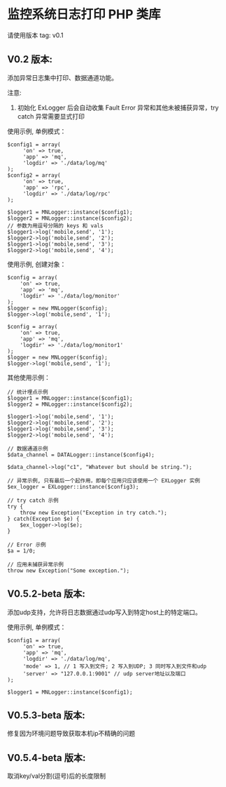 监控系统日志打印 PHP 类库
========================

请使用版本 tag: v0.1

V0.2 版本:
-------------

添加异常日志集中打印、数据通道功能。

注意: 

1. 初始化 ExLogger 后会自动收集 Fault Error 异常和其他未被捕获异常，try catch 异常需要显式打印

使用示例, 单例模式：

	$config1 = array(
	     'on' => true,
	     'app' => 'mq',
	     'logdir' => './data/log/mq'
	);
	$config2 = array(
	     'on' => true,
	     'app' => 'rpc',
	     'logdir' => './data/log/rpc'
	);

	$logger1 = MNLogger::instance($config1);
	$logger2 = MNLogger::instance($config2);
	// 参数为用逗号分隔的 keys 和 vals
	$logger1->log('mobile,send', '1');
	$logger2->log('mobile,send', '2');
	$logger1->log('mobile,send', '3');
	$logger2->log('mobile,send', '4');

使用示例, 创建对象：

	$config = array(
	    'on' => true,
	    'app' => 'mq',
	    'logdir' => './data/log/monitor'
	);
	$logger = new MNLogger($config);
	$logger->log('mobile,send', '1');

	$config = array(
	    'on' => true,
	    'app' => 'mq',
	    'logdir' => './data/log/monitor1'
	);
	$logger = new MNLogger($config);
	$logger->log('mobile,send', '1');

其他使用示例：

	// 统计埋点示例
	$logger1 = MNLogger::instance($config1);
	$logger2 = MNLogger::instance($config2);

	$logger1->log('mobile,send', '1');
	$logger2->log('mobile,send', '2');
	$logger1->log('mobile,send', '3');
	$logger2->log('mobile,send', '4');

	// 数据通道示例
	$data_channel = DATALogger::instance($config4);

	$data_channel->log("c1", "Whatever but should be string.");

	// 异常示例, 只有最后一个起作用，即每个应用只应该使用一个 EXLogger 实例
	$ex_logger = EXLogger::instance($config3);

	// try catch 示例
	try {
		throw new Exception("Exception in try catch.");
	} catch(Exception $e) {
		$ex_logger->log($e);
	}

	// Error 示例
	$a = 1/0;

	// 应用未捕获异常示例
	throw new Exception("Some exception.");

V0.5.2-beta 版本:
-------------

添加udp支持，允许将日志数据通过udp写入到特定host上的特定端口。


使用示例, 单例模式：

	$config1 = array(
	     'on' => true,
	     'app' => 'mq',
	     'logdir' => './data/log/mq',
	     'mode' => 1, // 1 写入到文件; 2 写入到UDP; 3 同时写入到文件和udp
	     'server' => "127.0.0.1:9001" // udp server地址以及端口
	);

	$logger1 = MNLogger::instance($config1);

V0.5.3-beta 版本:
-------------

修复因为环境问题导致获取本机ip不精确的问题

V0.5.4-beta 版本:
-------------

取消key/val分割(逗号)后的长度限制
